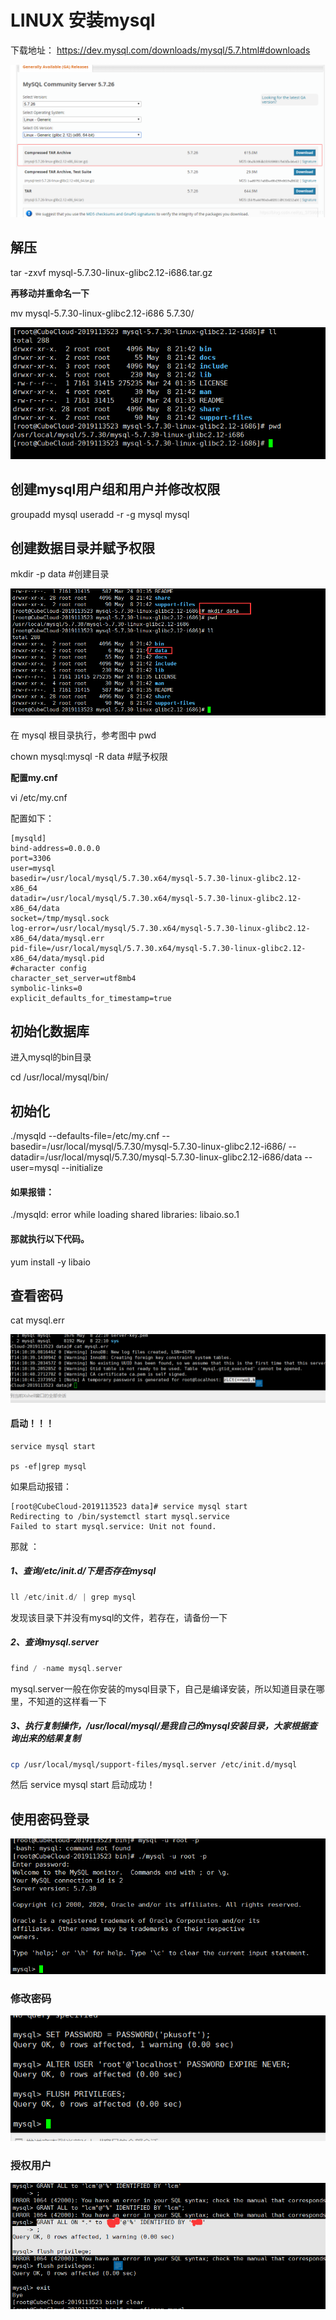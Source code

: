 # LINUX 安装mysql

下载地址： https://dev.mysql.com/downloads/mysql/5.7.html#downloads

![img](..\images\msyql-01)

## 解压

tar -zxvf mysql-5.7.30-linux-glibc2.12-i686.tar.gz



**再移动并重命名一下**

mv mysql-5.7.30-linux-glibc2.12-i686 5.7.30/



![image-20200508214511229](..\images\mysql-02)

## 创建mysql用户组和用户并修改权限
groupadd mysql
useradd -r -g mysql mysql

## 创建数据目录并赋予权限

mkdir -p  data             #创建目录

![image-20200508214732149](..\images\mysql-03)

在 mysql 根目录执行，参考图中 pwd

chown mysql:mysql -R data   #赋予权限



**配置my.cnf**

vi /etc/my.cnf

配置如下：

```
[mysqld]
bind-address=0.0.0.0
port=3306
user=mysql
basedir=/usr/local/mysql/5.7.30.x64/mysql-5.7.30-linux-glibc2.12-x86_64
datadir=/usr/local/mysql/5.7.30.x64/mysql-5.7.30-linux-glibc2.12-x86_64/data
socket=/tmp/mysql.sock
log-error=/usr/local/mysql/5.7.30.x64/mysql-5.7.30-linux-glibc2.12-x86_64/data/mysql.err
pid-file=/usr/local/mysql/5.7.30.x64/mysql-5.7.30-linux-glibc2.12-x86_64/data/mysql.pid
#character config
character_set_server=utf8mb4
symbolic-links=0
explicit_defaults_for_timestamp=true

```



## 初始化数据库
进入mysql的bin目录

cd /usr/local/mysql/bin/

## 初始化

./mysqld --defaults-file=/etc/my.cnf --basedir=/usr/local/mysql/5.7.30/mysql-5.7.30-linux-glibc2.12-i686/ --datadir=/usr/local/mysql/5.7.30/mysql-5.7.30-linux-glibc2.12-i686/data --user=mysql --initialize

#### 如果报错：

./mysqld: error while loading shared libraries: libaio.so.1

#### 那就执行以下代码。

yum install -y libaio



## 查看密码

cat mysql.err

![image-20200508221215612](..\images\mysql-04)



#### 启动！！！

```
service mysql start
 
ps -ef|grep mysql

```

如果启动报错：

```
[root@CubeCloud-2019113523 data]# service mysql start
Redirecting to /bin/systemctl start mysql.service
Failed to start mysql.service: Unit not found.

```

那就 ：

##### 1、查询/etc/init.d/下是否存在mysql



```kotlin
ll /etc/init.d/ | grep mysql
```

发现该目录下并没有mysql的文件，若存在，请备份一下

##### 2、查询mysql.server



```swift
find / -name mysql.server
```

mysql.server一般在你安装的mysql目录下，自己是编译安装，所以知道目录在哪里，不知道的这样看一下

##### 3、执行复制操作，/usr/local/mysql/是我自己的mysql安装目录，大家根据查询出来的结果复制



```bash
cp /usr/local/mysql/support-files/mysql.server /etc/init.d/mysql
```

然后  service mysql start 启动成功！



## 使用密码登录

![image-20200508221711969](..\images\mysql-05)

### 修改密码

![image-20200508221944171](..\images\mysql-06)



### 授权用户

![image-20200508222918134](..\images\msyql-02)